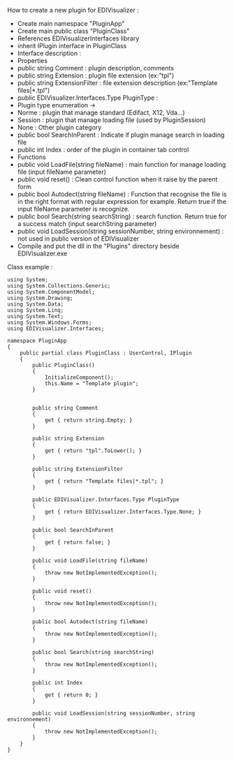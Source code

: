 How to create a new plugin for EDIVisualizer :

- Create main namespace "PluginApp"
- Create main public class "PluginClass"
- References EDIVisualizerInterfaces library
- inherit IPlugin interface in PluginClass
- Interface description :
- Properties
- public string Comment : plugin description, comments
- public string Extension : plugin file extension (ex:"tpl")
- public string ExtensionFilter : file extension description (ex:"Template files|*.tpl")
- public EDIVisualizer.Interfaces.Type PluginType :
- Plugin type enumeration ->
- Norme : plugin that manage standard (Edifact, X12, Vda...)
- Session : plugin that manage loading file (used by PluginSession)
- None : Other plugin category
- public bool SearchInParent : Indicate if plugin manage search in loading file
- public int Index : order of the plugin in container tab control
- Functions
- public void LoadFile(string fileName) : main function for manage loading file (input fileName parameter)
- public void reset() : Clean control function when it raise by the parent form
- public bool Autodect(string fileName) : Function that recognise the file is in the right format with regular expression for example. Return true if the input fileName parameter is recognize.
- public bool Search(string searchString) : search function. Return true for a success match (input searchString parameter)
- public void LoadSession(string sessionNumber, string environnement) : not used in public version of EDIVisualizer
- Compile and put the dll in the "Plugins" directory beside EDIVisualizer.exe


Class example :

```
using System;
using System.Collections.Generic;
using System.ComponentModel;
using System.Drawing;
using System.Data;
using System.Linq;
using System.Text;
using System.Windows.Forms;
using EDIVisualizer.Interfaces;

namespace PluginApp
{
    public partial class PluginClass : UserControl, IPlugin
    {
        public PluginClass()
        {
            InitializeComponent();
            this.Name = "Template plugin";
        }


        public string Comment
        {
            get { return string.Empty; }
        }

        public string Extension
        {
            get { return "tpl".ToLower(); }
        }

        public string ExtensionFilter
        {
            get { return "Template files|*.tpl"; }
        }

        public EDIVisualizer.Interfaces.Type PluginType
        {
            get { return EDIVisualizer.Interfaces.Type.None; }
        }

        public bool SearchInParent
        {
            get { return false; }
        }

        public void LoadFile(string fileName)
        {
            throw new NotImplementedException();
        }

        public void reset()
        {
            throw new NotImplementedException();
        }

        public bool Autodect(string fileName)
        {
            throw new NotImplementedException();
        }

        public bool Search(string searchString)
        {
            throw new NotImplementedException();
        }

        public int Index
        {
            get { return 0; }
        }

        public void LoadSession(string sessionNumber, string environnement)
        {
            throw new NotImplementedException();
        }
    }
}
```

